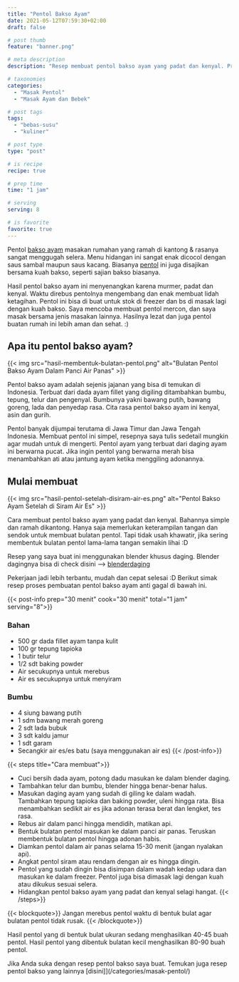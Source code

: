 ```yaml
---
title: "Pentol Bakso Ayam"
date: 2021-05-12T07:59:30+02:00
draft: false

# post thumb
feature: "banner.png"

# meta description
description: "Resep membuat pentol bakso ayam yang padat dan kenyal. Proses pembuatan pentolnya sangat detail dan jelas. Pelajari cara membuat pentol bakso ayam yang lezat disini."

# taxonomies
categories:
  - "Masak Pentol"
  - "Masak Ayam dan Bebek"

# post tags
tags:
  - "bebas-susu"
  - "kuliner"

# post type
type: "post"

# is recipe
recipe: true

# prep time
time: "1 jam"

# serving
serving: 8

# is favorite
favorite: true
---
```

Pentol [bakso ayam](/resep/resep-bakso-ayam-rasa-sapi/) masakan rumahan yang ramah di kantong & rasanya sangat menggugah selera. Menu hidangan ini sangat enak dicocol dengan saus sambal maupun saus kacang. Biasanya [pentol](/resep/pentol-mercon/) ini juga disajikan bersama kuah bakso, seperti sajian bakso biasanya.

Hasil pentol bakso ayam ini menyenangkan karena murmer, padat dan kenyal. Waktu direbus pentolnya mengembang dan enak membuat lidah ketagihan. Pentol ini bisa di buat untuk stok di freezer dan bs di masak lagi dengan kuah bakso. Saya mencoba membuat pentol mercon, dan saya masak bersama jenis masakan lainnya. Hasilnya lezat dan juga pentol buatan rumah ini lebih aman dan sehat. :)

## Apa itu pentol bakso ayam?

{{< img src="hasil-membentuk-bulatan-pentol.png" alt="Bulatan Pentol Bakso Ayam Dalam Panci Air Panas" >}}

Pentol bakso ayam adalah sejenis jajanan yang bisa di temukan di Indonesia. Terbuat dari dada ayam fillet yang digiling ditambahkan bumbu, tepung, telur dan pengenyal. Bumbunya yakni bawang putih, bawang goreng, lada dan penyedap rasa. Cita rasa pentol bakso ayam ini kenyal, asin dan gurih.

Pentol banyak dijumpai terutama di Jawa Timur dan Jawa Tengah Indonesia. Membuat pentol ini simpel, resepnya saya tulis sedetail mungkin agar mudah untuk di mengerti. Pentol ayam yang terbuat dari daging ayam ini berwarna pucat. Jika ingin pentol yang berwarna merah bisa menambahkan ati atau jantung ayam ketika menggiling adonannya.

## Mulai membuat

{{< img src="hasil-pentol-setelah-disiram-air-es.png" alt="Pentol Bakso Ayam Setelah di Siram Air Es" >}}

Cara membuat pentol bakso ayam yang padat dan kenyal. Bahannya simple dan ramah dikantong. Hanya saja memerlukan keterampilan tangan dan sendok untuk membuat bulatan pentol. Tapi tidak usah khawatir, jika sering membentuk bulatan pentol lama-lama tangan semakin lihai :D

Resep yang saya buat ini menggunakan blender khusus daging. Blender dagingnya bisa di check disini --> [blenderdaging](https://s.click.aliexpress.com/e/_Arlt0r)

Pekerjaan jadi lebih terbantu, mudah dan cepat selesai :D Berikut simak resep proses pembuatan pentol bakso ayam anti gagal di bawah ini.

{{< post-info prep="30 menit" cook="30 menit" total="1 jam" serving="8">}}

### Bahan

-   500 gr dada fillet ayam tanpa kulit
-   100 gr tepung tapioka
-   1 butir telur
-   1/2 sdt baking powder
-   Air secukupnya untuk merebus
-   Air es secukupnya untuk menyiram

### Bumbu

-   4 siung bawang putih
-   1 sdm bawang merah goreng
-   2 sdt lada bubuk
-   3 sdt kaldu jamur
-   1 sdt garam
-   Secangkir air es/es batu (saya menggunakan air es)
{{< /post-info>}}

{{< steps title="Cara membuat">}}
-   Cuci bersih dada ayam, potong dadu masukan ke dalam blender daging.
-   Tambahkan telur dan bumbu, blender hingga benar-benar halus.
-   Masukan daging ayam yang sudah di giling ke dalam wadah. Tambahkan tepung tapioka dan baking powder, uleni hingga rata. Bisa menambahkan sedikit air es jika adonan terasa berat dan lengket, tes rasa.
-   Rebus air dalam panci hingga mendidih, matikan api.
-   Bentuk bulatan pentol masukan ke dalam panci air panas. Teruskan membentuk bulatan pentol hingga adonan habis.
-   Diamkan pentol dalam air panas selama 15-30 menit (jangan nyalakan api).
-   Angkat pentol siram atau rendam dengan air es hingga dingin.
-   Pentol yang sudah dingin bisa disimpan dalam wadah kedap udara dan masukan ke dalam freezer. Pentol juga bisa dimasak lagi dengan kuah atau dikukus sesuai selera.
-   Hidangkan pentol bakso ayam yang padat dan kenyal selagi hangat.
{{< /steps>}}

{{< blockquote>}}
Jangan merebus pentol waktu di bentuk bulat agar bulatan pentol tidak rusak.
{{< /blockquote>}}

Hasil pentol yang di bentuk bulat ukuran sedang menghasilkan 40-45 buah pentol. Hasil pentol yang dibentuk bulatan kecil menghasilkan 80-90 buah pentol.

Jika Anda suka dengan resep pentol bakso saya buat. Temukan juga resep pentol bakso yang lainnya [disini]](/categories/masak-pentol/)